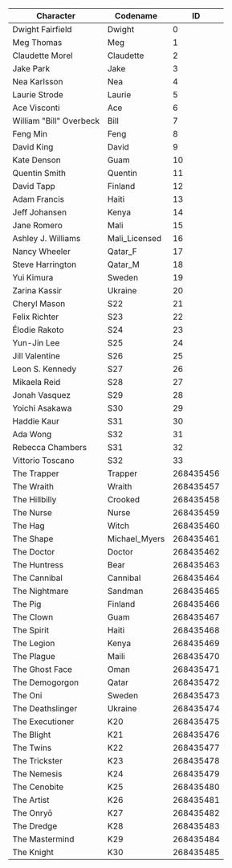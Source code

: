 | Character               | Codename      | ID        |
|-------------------------|---------------|-----------|
| Dwight Fairfield        | Dwight        | 0         |
| Meg Thomas              | Meg           | 1         |
| Claudette Morel         | Claudette     | 2         |
| Jake Park               | Jake          | 3         |
| Nea Karlsson            | Nea           | 4         |
| Laurie Strode           | Laurie        | 5         |
| Ace Visconti            | Ace           | 6         |
| William "Bill" Overbeck | Bill          | 7         |
| Feng Min                | Feng          | 8         |
| David King              | David         | 9         |
| Kate Denson             | Guam          | 10        |
| Quentin Smith           | Quentin       | 11        |
| David Tapp              | Finland       | 12        |
| Adam Francis            | Haiti         | 13        |
| Jeff Johansen           | Kenya         | 14        |
| Jane Romero             | Mali          | 15        |
| Ashley J. Williams      | Mali_Licensed | 16        |
| Nancy Wheeler           | Qatar_F       | 17        |
| Steve Harrington        | Qatar_M       | 18        |
| Yui Kimura              | Sweden        | 19        |
| Zarina Kassir           | Ukraine       | 20        |
| Cheryl Mason            | S22           | 21        |
| Felix Richter           | S23           | 22        |
| Élodie Rakoto           | S24           | 23        |
| Yun-Jin Lee             | S25           | 24        |
| Jill Valentine          | S26           | 25        |
| Leon S. Kennedy         | S27           | 26        |
| Mikaela Reid            | S28           | 27        |
| Jonah Vasquez           | S29           | 28        |
| Yoichi Asakawa          | S30           | 29        |
| Haddie Kaur             | S31           | 30        |
| Ada Wong                | S32           | 31        |
| Rebecca Chambers        | S31           | 32        |
| Vittorio Toscano        | S32           | 33        |
| The Trapper             | Trapper       | 268435456 |
| The Wraith              | Wraith        | 268435457 |
| The Hillbilly           | Crooked       | 268435458 |
| The Nurse               | Nurse         | 268435459 |
| The Hag                 | Witch         | 268435460 |
| The Shape               | Michael_Myers | 268435461 |
| The Doctor              | Doctor        | 268435462 |
| The Huntress            | Bear          | 268435463 |
| The Cannibal            | Cannibal      | 268435464 |
| The Nightmare           | Sandman       | 268435465 |
| The Pig                 | Finland       | 268435466 |
| The Clown               | Guam          | 268435467 |
| The Spirit              | Haiti         | 268435468 |
| The Legion              | Kenya         | 268435469 |
| The Plague              | Maili         | 268435470 |
| The Ghost Face          | Oman          | 268435471 |
| The Demogorgon          | Qatar         | 268435472 |
| The Oni                 | Sweden        | 268435473 |
| The Deathslinger        | Ukraine       | 268435474 |
| The Executioner         | K20           | 268435475 |
| The Blight              | K21           | 268435476 |
| The Twins               | K22           | 268435477 |
| The Trickster           | K23           | 268435478 |
| The Nemesis             | K24           | 268435479 |
| The Cenobite            | K25           | 268435480 |
| The Artist              | K26           | 268435481 |
| The Onryō               | K27           | 268435482 |
| The Dredge              | K28           | 268435483 |
| The Mastermind          | K29           | 268435484 |
| The Knight              | K30           | 268435485 |
